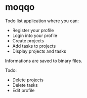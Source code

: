 # moqqo
Todo list application where you can:
- Register your profile
- Login into your profile
- Create projects
- Add tasks to projects
- Display projects and tasks

Informations are saved to binary files.

Todo:
- Delete projects
- Delete tasks
- Edit profile
